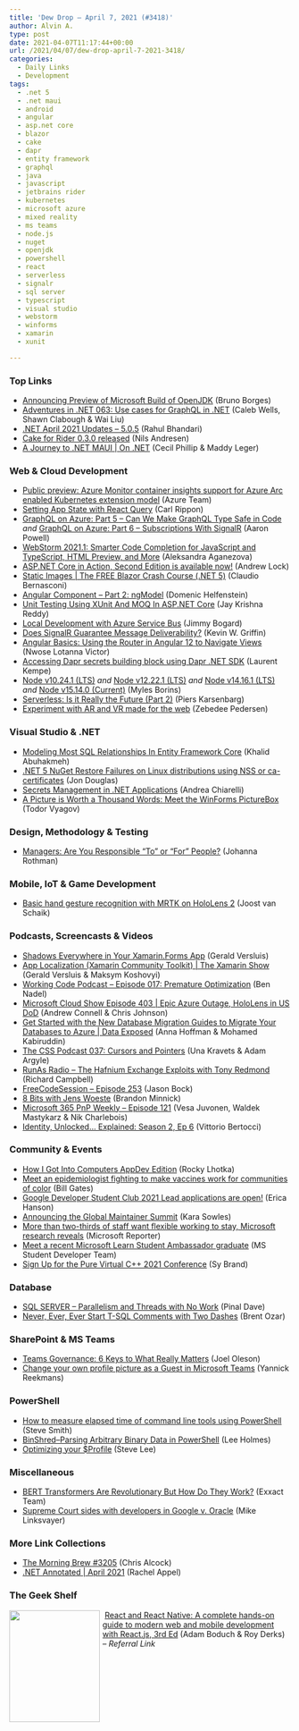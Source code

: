 ```yaml
---
title: 'Dew Drop – April 7, 2021 (#3418)'
author: Alvin A.
type: post
date: 2021-04-07T11:17:44+00:00
url: /2021/04/07/dew-drop-april-7-2021-3418/
categories:
  - Daily Links
  - Development
tags:
  - .net 5
  - .net maui
  - android
  - angular
  - asp.net core
  - blazor
  - cake
  - dapr
  - entity framework
  - graphql
  - java
  - javascript
  - jetbrains rider
  - kubernetes
  - microsoft azure
  - mixed reality
  - ms teams
  - node.js
  - nuget
  - openjdk
  - powershell
  - react
  - serverless
  - signalr
  - sql server
  - typescript
  - visual studio
  - webstorm
  - winforms
  - xamarin
  - xunit

---
```

### <a name="top"></a>Top Links

  * <a href="https://devblogs.microsoft.com/java/announcing-preview-of-microsoft-build-of-openjdk/?WT.mc_id=DOP-MVP-4025064" target="_blank" rel="noopener">Announcing Preview of Microsoft Build of OpenJDK</a> (Bruno Borges)
  * <a href="https://devchat.tv/adventures-in-dotnet/net-063-use-cases-for-graphql-in-net/" target="_blank" rel="noopener">Adventures in .NET 063: Use cases for GraphQL in .NET</a> (Caleb Wells, Shawn Clabough & Wai Liu)
  * <a href="https://devblogs.microsoft.com/dotnet/net-april-2021-updates/?WT.mc_id=DOP-MVP-4025064" target="_blank" rel="noopener">.NET April 2021 Updates – 5.0.5</a> (Rahul Bhandari)
  * <a href="http://cakebuild.net/blog/2021/04/cake-rider-0.3.0-released" target="_blank" rel="noopener">Cake for Rider 0.3.0 released</a> (Nils Andresen)
  * <a href="https://channel9.msdn.com/Shows/On-NET/A-Journey-to-NET-MAUI?WT.mc_id=DOP-MVP-4025064" target="_blank" rel="noopener">A Journey to .NET MAUI | On .NET</a> (Cecil Phillip & Maddy Leger)



### <a name="web"></a>Web & Cloud Development

  * <a href="https://azure.microsoft.com/en-us/updates/azcoinarcextension/?WT.mc_id=DOP-MVP-4025064" target="_blank" rel="noopener">Public preview: Azure Monitor container insights support for Azure Arc enabled Kubernetes extension model</a> (Azure Team)
  * <a href="https://www.carlrippon.com/setting-app-state-with-react-query/" target="_blank" rel="noopener">Setting App State with React Query</a> (Carl Rippon)
  * <a href="https://techcommunity.microsoft.com/t5/apps-on-azure/graphql-on-azure-part-5-can-we-make-graphql-type-safe-in-code/ba-p/2243839?WT.mc_id=DOP-MVP-4025064" target="_blank" rel="noopener">GraphQL on Azure: Part 5 &#8211; Can We Make GraphQL Type Safe in Code</a> _and_ <a href="https://techcommunity.microsoft.com/t5/apps-on-azure/graphql-on-azure-part-6-subscriptions-with-signalr/ba-p/2243860?WT.mc_id=DOP-MVP-4025064" target="_blank" rel="noopener">GraphQL on Azure: Part 6 &#8211; Subscriptions With SignalR</a> (Aaron Powell)
  * <a href="https://blog.jetbrains.com/webstorm/2021/04/webstorm-2021-1/" target="_blank" rel="noopener">WebStorm 2021.1: Smarter Code Completion for JavaScript and TypeScript, HTML Preview, and More</a> (Aleksandra Aganezova)
  * <a href="https://andrewlock.net/my-new-book-aspnetcore-in-action-2e-is-available-now/" target="_blank" rel="noopener">ASP.NET Core in Action, Second Edition is available now!</a> (Andrew Lock)
  * <a href="https://www.claudiobernasconi.ch/2021/04/07/blazor-static-images/" target="_blank" rel="noopener">Static Images | The FREE Blazor Crash Course (.NET 5)</a> (Claudio Bernasconi)
  * <a href="https://www.planetgeek.ch/2021/04/06/angular-component-part-2-ngmodel/" target="_blank" rel="noopener">Angular Component – Part 2: ngModel</a> (Domenic Helfenstein)
  * <a href="https://www.c-sharpcorner.com/article/unit-testing-using-xunit-and-moq-in-asp-net-core/" target="_blank" rel="noopener">Unit Testing Using XUnit And MOQ In ASP.NET Core</a> (Jay Krishna Reddy)
  * <a href="http://feedproxy.google.com/~r/GrabBagOfT/~3/tB4VB8cVDxc/" target="_blank" rel="noopener">Local Development with Azure Service Bus</a> (Jimmy Bogard)
  * <a href="https://consultwithgriff.com/signalr-message-guarantee-deliverability/" target="_blank" rel="noopener">Does SignalR Guarantee Message Deliverability?</a> (Kevin W. Griffin)
  * <a href="https://www.telerik.com/blogs/angular-basics-using-router-angular-12-navigate-views" target="_blank" rel="noopener">Angular Basics: Using the Router in Angular 12 to Navigate Views</a> (Nwose Lotanna Victor)
  * <a href="http://feedproxy.google.com/~r/laurentkempe/~3/GKoKWU5WYko/" target="_blank" rel="noopener">Accessing Dapr secrets building block using Dapr .NET SDK</a> (Laurent Kempe)
  * <a href="https://nodejs.org/en/blog/release/v10.24.1" target="_blank" rel="noopener">Node v10.24.1 (LTS)</a> _and_ <a href="https://nodejs.org/en/blog/release/v12.22.1" target="_blank" rel="noopener">Node v12.22.1 (LTS)</a> _and_ <a href="https://nodejs.org/en/blog/release/v14.16.1" target="_blank" rel="noopener">Node v14.16.1 (LTS)</a> _and_ <a href="https://nodejs.org/en/blog/release/v15.14.0" target="_blank" rel="noopener">Node v15.14.0 (Current)</a> (Myles Borins)
  * <a href="https://www.pulumi.com/blog/is_serverless_the_future_part_2/" target="_blank" rel="noopener">Serverless: Is it Really the Future (Part 2)</a> (Piers Karsenbarg)
  * <a href="http://feedproxy.google.com/~r/blogspot/Egta/~3/-_b7RrJ6FUM/" target="_blank" rel="noopener">Experiment with AR and VR made for the web</a> (Zebedee Pedersen)



### <a name="dotnet"></a>Visual Studio & .NET

  * <a href="https://khalidabuhakmeh.com/modeling-most-sql-relationships-in-entity-framework-core" target="_blank" rel="noopener">Modeling Most SQL Relationships In Entity Framework Core</a> (Khalid Abuhakmeh)
  * <a href="https://devblogs.microsoft.com/nuget/net-5-nuget-restore-failures-on-linux-distributions-using-nss-or-ca-certificates/?WT.mc_id=DOP-MVP-4025064" target="_blank" rel="noopener">.NET 5 NuGet Restore Failures on Linux distributions using NSS or ca-certificates</a> (Jon Douglas)
  * <a href="https://auth0.com/blog/secret-management-in-dotnet-applications/" target="_blank" rel="noopener">Secrets Management in .NET Applications</a> (Andrea Chiarelli)
  * <a href="https://www.telerik.com/blogs/picture-is-worth-thousand-words-meet-winforms-picturebox" target="_blank" rel="noopener">A Picture is Worth a Thousand Words: Meet the WinForms PictureBox</a> (Todor Vyagov)



### <a name="design"></a>Design, Methodology & Testing

  * <a href="http://feedproxy.google.com/~r/ManagingProductDevelopment/~3/Hweg6R9JIzs/" target="_blank" rel="noopener">Managers: Are You Responsible “To” or “For” People?</a> (Johanna Rothman)



### <a name="mobile"></a>Mobile, IoT & Game Development

  * <a href="https://localjoost.github.io/Basic-hand-gesture-recognition-with-MRTK-on-HoloLens-2/" target="_blank" rel="noopener">Basic hand gesture recognition with MRTK on HoloLens 2</a> (Joost van Schaik)



### <a name="podcasts"></a>Podcasts, Screencasts & Videos

  * <a href="https://www.youtube.com/watch?v=enCimiMmm3Q" target="_blank" rel="noopener">Shadows Everywhere in Your Xamarin.Forms App</a> (Gerald Versluis)
  * <a href="https://channel9.msdn.com/Shows/XamarinShow/App-Localization-Xamarin-Community-Toolkit?WT.mc_id=DOP-MVP-4025064" target="_blank" rel="noopener">App Localization (Xamarin Community Toolkit) | The Xamarin Show</a> (Gerald Versluis & Maksym Koshovyi)
  * <a href="https://www.bennadel.com/blog/4022-working-code-podcast-episode-017-premature-optimization.htm" target="_blank" rel="noopener">Working Code Podcast &#8211; Episode 017: Premature Optimization</a> (Ben Nadel)
  * <a href="http://feeds.microsoftcloudshow.com/~r/microsoftcloudshowepisodes/~3/8RQwYUL4vVI/" target="_blank" rel="noopener">Microsoft Cloud Show Episode 403 | Epic Azure Outage, HoloLens in US DoD</a> (Andrew Connell & Chris Johnson)
  * <a href="https://channel9.msdn.com/Shows/Data-Exposed/Get-Started-with-the-New-Database-Migration-Guides-to-Migrate-Your-Databases-to-Azure?WT.mc_id=DOP-MVP-4025064" target="_blank" rel="noopener">Get Started with the New Database Migration Guides to Migrate Your Databases to Azure | Data Exposed</a> (Anna Hoffman & Mohamed Kabiruddin)
  * <a href="http://thecsspodcast.googledevelopers.libsynpro.com/037-cursors-and-pointers" target="_blank" rel="noopener">The CSS Podcast 037: Cursors and Pointers</a> (Una Kravets & Adam Argyle)
  * <a href="http://feedproxy.google.com/~r/RunaAsRadioWma/~3/sGQ_Q5ezGs4/default.aspx" target="_blank" rel="noopener">RunAs Radio &#8211; The Hafnium Exchange Exploits with Tony Redmond</a> (Richard Campbell)
  * <a href="http://www.youtube.com/watch?v=mQoVVvPk6Vw" target="_blank" rel="noopener">FreeCodeSession &#8211; Episode 253</a> (Jason Bock)
  * <a href="http://www.youtube.com/watch?v=0w-_3wClZv8" target="_blank" rel="noopener">8 Bits with Jens Woeste</a> (Brandon Minnick)
  * <a href="https://techcommunity.microsoft.com/t5/microsoft-365-pnp-blog/microsoft-365-pnp-weekly-episode-121/ba-p/2255891?WT.mc_id=DOP-MVP-4025064" target="_blank" rel="noopener">Microsoft 365 PnP Weekly &#8211; Episode 121</a> (Vesa Juvonen, Waldek Mastykarz & Nik Charlebois)
  * <a href="https://auth0.com/blog/identity-unlocked-explained-season-2-ep-6/" target="_blank" rel="noopener">Identity, Unlocked&#8230; Explained: Season 2, Ep 6</a> (Vittorio Bertocci)



### <a name="events"></a>Community & Events

  * <a href="https://blog.lhotka.net/2021/04/05/How-I-Got-Into-Computers-AppDev-Edition" target="_blank" rel="noopener">How I Got Into Computers AppDev Edition</a> (Rocky Lhotka)
  * <a href="https://www.gatesnotes.com/Health/Heroes-in-the-field-Dr-Stephaun-Wallace" target="_blank" rel="noopener">Meet an epidemiologist fighting to make vaccines work for communities of color</a> (Bill Gates)
  * <a href="http://feedproxy.google.com/~r/GDBcode/~3/Q3A5i79InVs/google-developer-student-club-2021-lead.html" target="_blank" rel="noopener">Google Developer Student Club 2021 Lead applications are open!</a> (Erica Hanson)
  * <a href="https://github.blog/2021-04-06-announcing-the-global-maintainer-summit/" target="_blank" rel="noopener">Announcing the Global Maintainer Summit</a> (Kara Sowles)
  * <a href="https://news.microsoft.com/en-gb/2021/04/06/more-than-two-thirds-of-staff-want-flexible-working-to-stay-microsoft-research-reveals/" target="_blank" rel="noopener">More than two-thirds of staff want flexible working to stay, Microsoft research reveals</a> (Microsoft Reporter)
  * <a href="https://techcommunity.microsoft.com/t5/student-developer-blog/meet-a-recent-microsoft-learn-student-ambassador-graduate/ba-p/2257185?WT.mc_id=DOP-MVP-4025064" target="_blank" rel="noopener">Meet a recent Microsoft Learn Student Ambassador graduate</a> (MS Student Developer Team)
  * <a href="https://devblogs.microsoft.com/cppblog/sign-up-for-the-pure-virtual-cpp-2021-conference/?WT.mc_id=DOP-MVP-4025064" target="_blank" rel="noopener">Sign Up for the Pure Virtual C++ 2021 Conference</a> (Sy Brand)



### <a name="sql"></a>Database

  * <a href="https://blog.sqlauthority.com/2021/04/07/sql-server-parallelism-and-threads-with-no-work/?utm_source=rss&utm_medium=rss&utm_campaign=sql-server-parallelism-and-threads-with-no-work" target="_blank" rel="noopener">SQL SERVER – Parallelism and Threads with No Work</a> (Pinal Dave)
  * <a href="http://feedproxy.google.com/~r/BrentOzar-SqlServerDba/~3/BwxNrMdYkWI/" target="_blank" rel="noopener">Never, Ever, Ever Start T-SQL Comments with Two Dashes</a> (Brent Ozar)



### <a name="sp"></a>SharePoint & MS Teams

  * <a href="https://collabshow.com/2021/04/06/microsoft-teams-governance/" target="_blank" rel="noopener">Teams Governance: 6 Keys to What Really Matters</a> (Joel Oleson)
  * <a href="https://techcommunity.microsoft.com/t5/microsoft-365-pnp-blog/change-your-own-profile-picture-as-a-guest-in-microsoft-teams/ba-p/2257434?WT.mc_id=DOP-MVP-4025064" target="_blank" rel="noopener">Change your own profile picture as a Guest in Microsoft Teams</a> (Yannick Reekmans)



### <a name="ps"></a>PowerShell

  * <a href="https://ardalis.com/measure-command-line-script-time-elapsed/" target="_blank" rel="noopener">How to measure elapsed time of command line tools using PowerShell</a> (Steve Smith)
  * <a href="https://www.leeholmes.com/blog/2021/04/06/binshred-parsing-arbitrary-binary-data-in-powershell/" target="_blank" rel="noopener">BinShred–Parsing Arbitrary Binary Data in PowerShell</a> (Lee Holmes)
  * <a href="https://devblogs.microsoft.com/powershell/optimizing-your-profile/?WT.mc_id=DOP-MVP-4025064" target="_blank" rel="noopener">Optimizing your $Profile</a> (Steve Lee)



### <a name="misc"></a>Miscellaneous

  * <a href="https://www.exxactcorp.com/blog/Deep-Learning/how-do-bert-transformers-work" target="_blank" rel="noopener">BERT Transformers Are Revolutionary But How Do They Work?</a> (Exxact Team)
  * <a href="https://github.blog/2021-04-06-supreme-court-sides-with-developers-in-google-v-oracle/" target="_blank" rel="noopener">Supreme Court sides with developers in Google v. Oracle</a> (Mike Linksvayer)



### <a name="links"></a>More Link Collections

  * <a href="http://feedproxy.google.com/~r/ReflectivePerspective/~3/bc8JtxW5mLE/" target="_blank" rel="noopener">The Morning Brew #3205</a> (Chris Alcock)
  * <a href="https://blog.jetbrains.com/dotnet/2021/04/06/net-annotated-april-2021/" target="_blank" rel="noopener">.NET Annotated | April 2021</a> (Rachel Appel)



### <a name="shelf"></a>The Geek Shelf

<a href="https://www.amazon.com/React-Native-complete-hands-development/dp/1839211148/?tag=amavin-20" target="_blank" rel="noopener"><img loading="lazy" decoding="async" width="162" height="200" align="left" style="margin: 0px 5px 0px 0px; border: 0px currentcolor; border-image: none; float: left; display: inline; background-image: none;" src="https://m.media-amazon.com/images/I/61acdiPRZQL._AC_UL320_.jpg" border="0" /></a>&nbsp;<a href="https://www.amazon.com/React-Native-complete-hands-development/dp/1839211148/?tag=amavin-20" target="_blank" rel="noopener">React and React Native: A complete hands-on guide to modern web and mobile development with React.js, 3rd Ed</a> (Adam Boduch & Roy Derks) _&#8211; Referral Link_